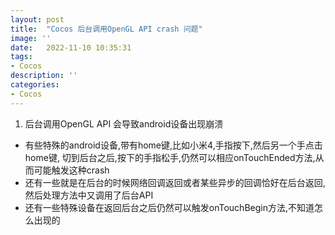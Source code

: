 ```yaml
---
layout: post
title:  "Cocos 后台调用OpenGL API crash 问题"
image: ''
date:   2022-11-10 10:35:31
tags:
- Cocos
description: ''
categories: 
- Cocos
---
```

1. 后台调用OpenGL API 会导致android设备出现崩溃
* 有些特殊的android设备,带有home键,比如小米4,手指按下,然后另一个手点击home键,
切到后台之后,按下的手指松手,仍然可以相应onTouchEnded方法,从而可能触发这种crash
* 还有一些就是在后台的时候网络回调返回或者某些异步的回调恰好在后台返回,然后处理方法中又调用了后台API
* 还有一些特殊设备在返回后台之后仍然可以触发onTouchBegin方法,不知道怎么出现的



